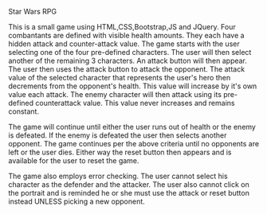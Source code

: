 Star Wars RPG

This is a small game using HTML,CSS,Bootstrap,JS and JQuery. Four combantants are defined with visible health amounts.
They each have a hidden attack and counter-attack value. The game starts with the user selecting one of the four
pre-defined characters. The user will then select another of the remaining 3 characters. An attack button will then
appear. The user then uses the attack button to attack the opponent. The attack value of the selected character that
represents the user's hero then decrements from the opponent's health. This value will increase by it's own value
each attack. The enemy character will then attack using its pre-defined counterattack value. This value never increases
and remains constant. 

The game will continue until either the user runs out of health or the enemy is defeated. If the enemy is defeated the
user then selects another opponent. The game continues per the above criteria until no opponents are left or the
user dies. Either way the reset button then appears and is available for the user to reset the game.

The game also employs error checking. The user cannot select his character as the defender and the attacker. The user
also cannot click on the portrait and is reminded he or she must use the attack or reset button instead UNLESS picking
a new opponent.
